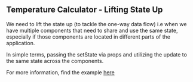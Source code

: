 ## Temperature Calculator - Lifting State Up

We need to lift the state up (to tackle the one-way data flow) i.e when we have multiple components that need to share and use the same state, especially if those components are located in different parts of the application.

In simple terms, passing the setState via props and utilizing the update to the same state across the components.

For more information, find the example [here](https://reactjs.org/docs/lifting-state-up.html)

